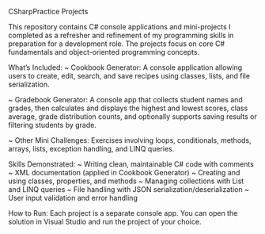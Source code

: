 CSharpPractice Projects

This repository contains C# console applications and mini-projects I completed as a refresher and refinement of my programming skills in preparation for a development role. 
The projects focus on core C# fundamentals and object-oriented programming concepts.


What’s Included:
~ Cookbook Generator: A console application allowing users to create, edit, search, and save recipes using classes, lists, and file serialization.

~ Gradebook Generator: A console app that collects student names and grades, then calculates and displays the highest and lowest scores, class average, 
grade distribution counts, and optionally supports saving results or filtering students by grade.

~ Other Mini Challenges: Exercises involving loops, conditionals, methods, arrays, lists, exception handling, and LINQ queries.



Skills Demonstrated:
~ Writing clean, maintainable C# code with comments 
~ XML documentation (applied in Cookbook Generator)
~ Creating and using classes, properties, and methods
~ Managing collections with List<T> and LINQ queries
~ File handling with JSON serialization/deserialization
~ User input validation and error handling



How to Run:
Each project is a separate console app. You can open the solution in Visual Studio and run the project of your choice.


